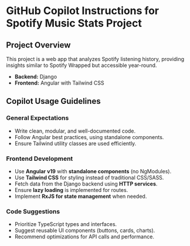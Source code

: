# GitHub Copilot Instructions for Spotify Music Stats Project

## Project Overview

This project is a web app that analyzes Spotify listening history, providing insights similar to Spotify Wrapped but accessible year-round.

- **Backend:** Django
- **Frontend:** Angular with Tailwind CSS

## Copilot Usage Guidelines

### General Expectations

- Write clean, modular, and well-documented code.
- Follow Angular best practices, using standalone components.
- Ensure Tailwind utility classes are used efficiently.

### Frontend Development

- Use **Angular v19** with **standalone components** (no NgModules).
- Use **Tailwind CSS** for styling instead of traditional CSS/SASS.
- Fetch data from the Django backend using **HTTP services**.
- Ensure **lazy loading** is implemented for routes.
- Implement **RxJS for state management** when needed.

### Code Suggestions

- Prioritize TypeScript types and interfaces.
- Suggest reusable UI components (buttons, cards, charts).
- Recommend optimizations for API calls and performance.
